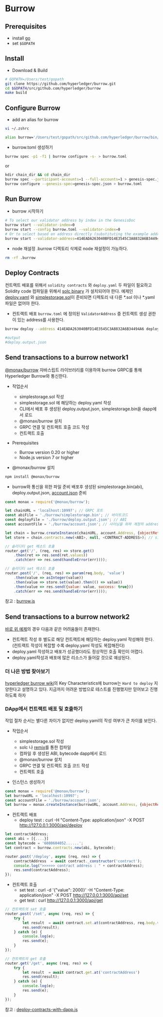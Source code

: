 # Burrow

## Prerequisites

* install [go](https://golang.org/dl/)
* set `$GOPATH`

## Install

* Download & Build
```bash
# GOPATH=/Users/test/gopath
git clone https://github.com/hyperledger/burrow.git
cd $GOPATH/src/github.com/hyperledger/burrow
make build
```

## Configure Burrow

* add an alias for burrow
```bash
vi ~/.zshrc

alias burrow='/Users/test/gopath/src/github.com/hyperledger/burrow/bin/burrow'
```

* burrow.toml 생성하기
```bash
burrow spec -p1 -f1 | burrow configure -s- > burrow.toml
```
or  
```bash
kdir chain_dir && cd chain_dir
burrow spec --participant-accounts=1 --full-accounts=1 > genesis-spec.json
burrow configure --genesis-spec=genesis-spec.json > burrow.toml
```

## Run Burrow

* burrow 시작하기
```bash
# To select our validator address by index in the GenesisDoc
burrow start --validator-index=0
burrow start --config burrow.toml --validator-index=0
# Or to select based on address directly (substituting the example address below with your validator's):
burrow start --validator-address=414EADA263040BFD14E3545C3A8832A6B34494A6
```
* node 재설정
.burrow 디렉토리 삭제로 node 재설정이 가능하다.
```bash
rm -rf .burrow
```

## Deploy Contracts
컨트랙트 배포를 위해서 `solidity contracts` 와 `deploy.yaml` 두 파일이 필요하고 Solidity code 컴파일을 위해서 [solc binary](https://solidity.readthedocs.io/en/v0.4.21/installing-solidity.html) 가 설치되어야 한다.
예제인 [deploy.yaml](https://github.com/leesangdeok/hyperledger/blob/master/burrow/example/deploy.yaml) 와 [simplestorage.sol](https://github.com/leesangdeok/hyperledger/blob/master/burrow/example/simplestorage.sol)이 준비되면 디렉토리 내 다른 *.sol 이나 *.yaml 파일은 없어야 한다.

* 컨트랙트 배포
`burrow.toml` 에 정의된 `ValidatorAddress` 중 컨트랙트 생성 권한이 있는 address를 사용한다.
```bash
burrow deploy --address 414EADA263040BFD14E3545C3A8832A6B34494A6 deploy.yaml

#output
#deploy.output.json
```

## Send transactions to a burrow network1
[@monax/burrow](https://www.npmjs.com/package/@monax/burrow) 자바스립트 라이브러리를 이용하여 burrow GRPC를 통해 Hyperledger Burrow와 통신한다.

* 작업순서
  * simplestorage.sol 작성
  * simplestorage.sol 에 해당하는 deploy.yaml 작성
  * CLI에서 배포 후 생성된 deploy.output.json, simplestorage.bin을 dapp에서 로드
  * @monax/burrow 설치
  * GRPC 연결 및 컨트랙트 호출 코드 작성
  * 컨트랙트 호출

* Prerequisites
  * Burrow version 0.20 or higher
  * Node.js version 7 or higher
  
* @monax/burrow 설치
```bash
npm install @monax/burrow
```

* burrow와 통신을 위한 파일 준비
배포후 생성된 simplestorage.bin(abi), deploy.output.json, [account.json](https://github.com/leesangdeok/hyperledger/blob/master/burrow/example/account.json) 준비
```javascript
const monax = require('@monax/burrow');

let chainURL = 'localhost:10997'; // GRPC 포트
const abiFile = './burrow/simplestorage.bin'; // 바이트코드
const deployFile = './burrow/deploy.output.json'; // ABI
const accountFile = './burrow/account.json'; // 사이닝을 위하 계정의 address

let chain = burrow.createInstance(chainURL, account.Address, {objectReturn: true}); // 인스턴스 생성
let store = chain.contracts.new(<ABI>, null, <CONTRACT-ADDRESS>); // simplestorage 컨트랙트 자바스크립트로 랩핑

// 솔리디티 get 메소드 호출
router.get('/', (req, res) => store.get()
    .then(ret => res.send(ret.values))
    .catch(err => res.send(handleError(err))));

// 솔리디티 set 메소드 호출
router.post('/', (req, res) => param(req.body, 'value')
    .then(value => asInteger(value))
    .then(value => store.set(value).then(() => value))
    .then(value => res.send({value: value, success: true}))
    .catch(err => res.send(handleError(err))));
```

참고 : [burrow.js](https://github.com/leesangdeok/hyperledger/blob/master/burrow/example/burrow.js)


## Send transactions to a burrow network2
[바로 위 예제](https://github.com/leesangdeok/hyperledger/blob/master/burrow/single-full-node.md#send-transactions-to-a-burrow-network1)의 경우 다음과 같은 어려움들이 존재한다. 
* 컨트랙트 작성 후 별도로 해당 컨트랙트에 해당하는 deploy.yaml 작성해야 한다. (컨트랙트 작성이 복잡할 수록 deploy.yaml 작성도 복잡해진다)
* deploy.yaml 작성하고 배포가 성공했더라도 정상적인 호출 확인이 어렵다.
* deploy.yaml작성과 배포에 많은 리소스가 들어갈 것으로 예상된다. 

### 더 나은 방법 찾아보기 
[hyperledger burrow wiki](https://wiki.hyperledger.org/display/burrow)의 Key Characteristics에 burrow는 `Hard to deploy` 지양한다고 설명하고 있다. 지금까지 어려운 방법으로 테스트를 진행했지만 믿어보고 진행하도록 하자

### DApp에서 컨트랙트 배포 및 호출하기
작업 절차 순서는 별다른 차이가 없지만 deploy.yaml의 작성 여부가 큰 차이를 보인다.

* 작업순서
  * simplestorage.sol 작성
  * solc 나 [remix](https://remix.ethereum.org)를 통한 컴파일
  * 컴파일 후 생성된 ABI, bytecode dapp에서 로드
  * @monax/burrow 설치
  * GRPC 연결 및 컨트랙트 호출 코드 작성
  * 컨트랙트 호출
  
* 인스턴스 생성하기
```javascript
const monax = require('@monax/burrow');
let burrowURL = 'localhost:10997';
const accountFile = './burrow/account.json';
let burrow = monax.createInstance(burrowURL, account.Address, {objectReturn: true});
```

* 컨트랙트 배포
  * deploy test : curl -H "Content-Type: application/json" -X POST http://127.0.0.1:3000/api/deploy
```javascript
let contractAddress;
const abi = [{....}]
const bytecode = '6080604052......';
let contract = burrow.contracts.new(abi, bytecode);

router.post('/deploy', async (req, res) => {
    contractAddress  = await contract._constructor('contract');
    console.log(">>>>>> contract address : " + contractAddress);
    res.send(contractAddress);
});
```

* 컨트랙트 호출
  * set test : curl -d '{"value": 2000}' -H "Content-Type: application/json" -X POST http://127.0.0.1:3000/api/set
  * get test : curl http://127.0.0.1:3000/api/get
```javascript
// 컨트랙트의 set 호출
router.post('/set', async (req, res) => {
    try {
        let result  = await contract.set.at(contractAddress, req.body.value)
        res.send(result);
    } catch (e) {
        console.log(e);
        res.send(e);
    }
});

// 컨트랙트의 get 호출
router.get('/get', async (req, res) => {
    try {
        let result  = await contract.get.at('contractAddress')
        res.send(result);
    } catch (e) {
        console.log(e);
        res.send(e);
    }
});
```

참고 : [deploy-contracts-with-dapp.js](https://github.com/leesangdeok/hyperledger/blob/master/burrow/example/deploy-contracts-with-dapp.js)
